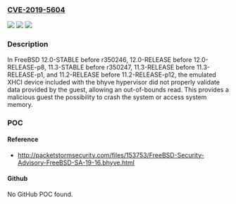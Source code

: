 ### [CVE-2019-5604](https://cve.mitre.org/cgi-bin/cvename.cgi?name=CVE-2019-5604)
![](https://img.shields.io/static/v1?label=Product&message=FreeBSD&color=blue)
![](https://img.shields.io/static/v1?label=Version&message=n%2Fa&color=blue)
![](https://img.shields.io/static/v1?label=Vulnerability&message=Out%20of%20bounds%20read&color=brighgreen)

### Description

In FreeBSD 12.0-STABLE before r350246, 12.0-RELEASE before 12.0-RELEASE-p8, 11.3-STABLE before r350247, 11.3-RELEASE before 11.3-RELEASE-p1, and 11.2-RELEASE before 11.2-RELEASE-p12, the emulated XHCI device included with the bhyve hypervisor did not properly validate data provided by the guest, allowing an out-of-bounds read. This provides a malicious guest the possibility to crash the system or access system memory.

### POC

#### Reference
- http://packetstormsecurity.com/files/153753/FreeBSD-Security-Advisory-FreeBSD-SA-19-16.bhyve.html

#### Github
No GitHub POC found.

